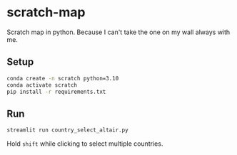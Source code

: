 # scratch-map
Scratch map in python. Because I can't take the one on my wall always with me.


## Setup
```sh
conda create -n scratch python=3.10
conda activate scratch
pip install -r requirements.txt
```
## Run
```sh
streamlit run country_select_altair.py
```
Hold `shift` while clicking to select multiple countries.